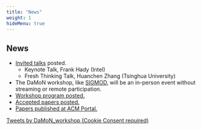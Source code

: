 ```yaml
---
title: "News"
weight: 1
hideMenu: true
---
```


## News

<div class="row">
<div class="col">

- [Invited talks](#sec-ind-3) posted.
    - Keynote Talk, Frank Hady (Intel)
    - Fresh Thinking Talk, Huanchen Zhang (Tsinghua University)
- The DaMoN workshop, like [SIGMOD](https://2023.sigmod.org/conference_format.shtml), will be an in-person event without streaming or remote participation.
- [Workshop program posted.](#sec-ind-2)
- [Accepted papers posted.](#sec-ind-6)
- [Papers published at ACM Portal.](https://dl.acm.org/doi/proceedings/10.1145/3592980)
</div>
<div class="col">
    <a class="twitter-timeline" data-width="375" data-height="667" href="https://twitter.com/DaMoN_workshop?ref_src=twsrc%5Etfw">Tweets by DaMoN_workshop (Cookie Consent required)</a>
</div>
</div>